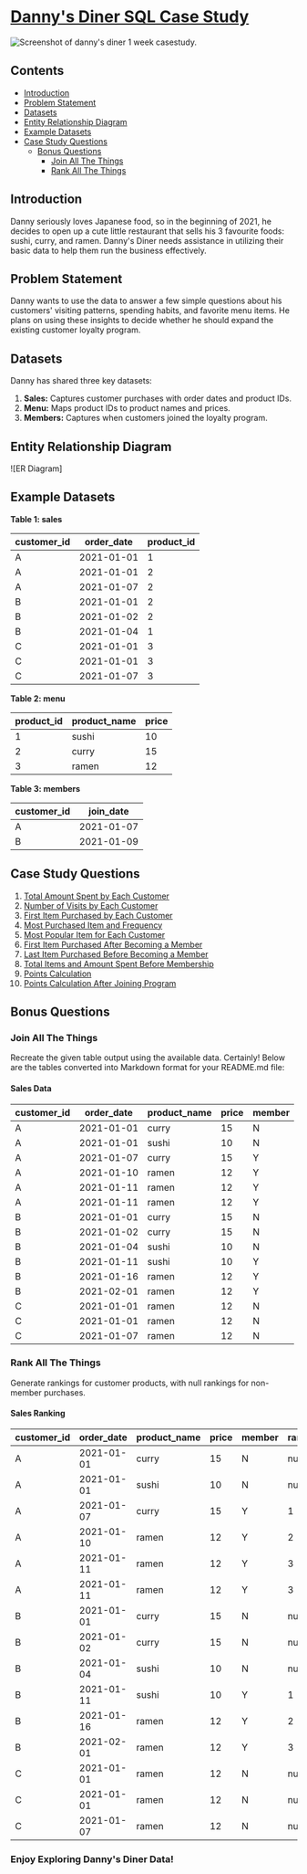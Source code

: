 # [Danny's Diner SQL Case Study](https://8weeksqlchallenge.com/case-study-1/)

![Screenshot of danny's diner 1 week casestudy.](https://8weeksqlchallenge.com/images/case-study-designs/1.png)

## Contents
- [Introduction](#introduction)
- [Problem Statement](#problem-statement)
- [Datasets](#datasets)
- [Entity Relationship Diagram](#entity-relationship-diagram)
- [Example Datasets](#example-datasets)
- [Case Study Questions](#case-study-questions)
  - [Bonus Questions](#bonus-questions)
    - [Join All The Things](#join-all-the-things)
    - [Rank All The Things](#rank-all-the-things)

## Introduction
Danny seriously loves Japanese food, so in the beginning of 2021, he decides to open up a cute little restaurant that sells his 3 favourite foods: sushi, curry, and ramen. Danny's Diner needs assistance in utilizing their basic data to help them run the business effectively.

## Problem Statement
Danny wants to use the data to answer a few simple questions about his customers' visiting patterns, spending habits, and favorite menu items. He plans on using these insights to decide whether he should expand the existing customer loyalty program.

## Datasets
Danny has shared three key datasets:
1. **Sales:** Captures customer purchases with order dates and product IDs.
2. **Menu:** Maps product IDs to product names and prices.
3. **Members:** Captures when customers joined the loyalty program.

## Entity Relationship Diagram
![ER Diagram]

## Example Datasets

**Table 1: sales**

| customer_id | order_date | product_id |
|-------------|------------|------------|
| A           | 2021-01-01 | 1          |
| A           | 2021-01-01 | 2          |
| A           | 2021-01-07 | 2          |
| B           | 2021-01-01 | 2          |
| B           | 2021-01-02 | 2          |
| B           | 2021-01-04 | 1          |
| C           | 2021-01-01 | 3          |
| C           | 2021-01-01 | 3          |
| C           | 2021-01-07 | 3          |

**Table 2: menu**

| product_id | product_name | price |
|------------|--------------|-------|
| 1          | sushi        | 10    |
| 2          | curry        | 15    |
| 3          | ramen        | 12    |

**Table 3: members**

| customer_id | join_date  |
|-------------|------------|
| A           | 2021-01-07 |
| B           | 2021-01-09 |



## Case Study Questions
1. [Total Amount Spent by Each Customer](#question-1)
2. [Number of Visits by Each Customer](#question-2)
3. [First Item Purchased by Each Customer](#question-3)
4. [Most Purchased Item and Frequency](#question-4)
5. [Most Popular Item for Each Customer](#question-5)
6. [First Item Purchased After Becoming a Member](#question-6)
7. [Last Item Purchased Before Becoming a Member](#question-7)
8. [Total Items and Amount Spent Before Membership](#question-8)
9. [Points Calculation](#question-9)
10. [Points Calculation After Joining Program](#question-10)

## Bonus Questions

### **Join All The Things**
Recreate the given table output using the available data.
Certainly! Below are the tables converted into Markdown format for your README.md file:

#### Sales Data

| customer_id | order_date  | product_name | price | member |
|-------------|-------------|--------------|-------|--------|
| A           | 2021-01-01  | curry        | 15    | N      |
| A           | 2021-01-01  | sushi        | 10    | N      |
| A           | 2021-01-07  | curry        | 15    | Y      |
| A           | 2021-01-10  | ramen        | 12    | Y      |
| A           | 2021-01-11  | ramen        | 12    | Y      |
| A           | 2021-01-11  | ramen        | 12    | Y      |
| B           | 2021-01-01  | curry        | 15    | N      |
| B           | 2021-01-02  | curry        | 15    | N      |
| B           | 2021-01-04  | sushi        | 10    | N      |
| B           | 2021-01-11  | sushi        | 10    | Y      |
| B           | 2021-01-16  | ramen        | 12    | Y      |
| B           | 2021-02-01  | ramen        | 12    | Y      |
| C           | 2021-01-01  | ramen        | 12    | N      |
| C           | 2021-01-01  | ramen        | 12    | N      |
| C           | 2021-01-07  | ramen        | 12    | N      |


### Rank All The Things
Generate rankings for customer products, with null rankings for non-member purchases.

#### Sales Ranking

| customer_id | order_date  | product_name | price | member | ranking |
|-------------|-------------|--------------|-------|--------|---------|
| A           | 2021-01-01  | curry        | 15    | N      | null    |
| A           | 2021-01-01  | sushi        | 10    | N      | null    |
| A           | 2021-01-07  | curry        | 15    | Y      | 1       |
| A           | 2021-01-10  | ramen        | 12    | Y      | 2       |
| A           | 2021-01-11  | ramen        | 12    | Y      | 3       |
| A           | 2021-01-11  | ramen        | 12    | Y      | 3       |
| B           | 2021-01-01  | curry        | 15    | N      | null    |
| B           | 2021-01-02  | curry        | 15    | N      | null    |
| B           | 2021-01-04  | sushi        | 10    | N      | null    |
| B           | 2021-01-11  | sushi        | 10    | Y      | 1       |
| B           | 2021-01-16  | ramen        | 12    | Y      | 2       |
| B           | 2021-02-01  | ramen        | 12    | Y      | 3       |
| C           | 2021-01-01  | ramen        | 12    | N      | null    |
| C           | 2021-01-01  | ramen        | 12    | N      | null    |
| C           | 2021-01-07  | ramen        | 12    | N      | null    |


### Enjoy Exploring Danny's Diner Data!


